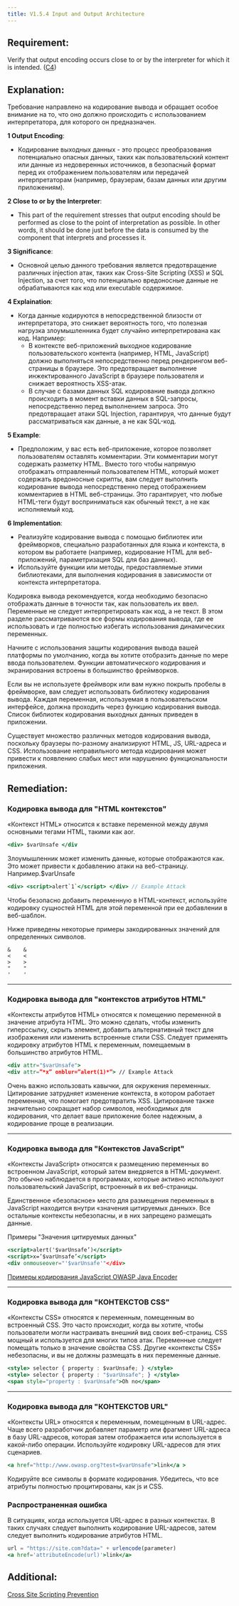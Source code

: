 ```yaml
---
title: V1.5.4 Input and Output Architecture
---
```




## Requirement:

Verify that output encoding occurs close to or by the interpreter for which it is intended. ([C4](https://owasp.org/www-project-proactive-controls/#div-numbering))

## Explanation:

Требование направлено на кодирование вывода и обращает особое внимание на то, что оно должно происходить с использованием интерпретатора, для которого он предназначен.

 
**1 Output Encoding**:

  - Кодирование выходных данных - это процесс преобразования потенциально опасных данных, таких как пользовательский контент или данные из недоверенных источников, в безопасный формат перед их отображением пользователям или передачей интерпретаторам (например, браузерам, базам данных или другим приложениям).
 
**2 Close to or by the Interpreter**:

  - This part of the requirement stresses that output encoding should be performed as close to the point of interpretation as possible. In other words, it should be done just before the data is consumed by the component that interprets and processes it.
 
**3 Significance**:

  - Основной целью данного требования является предотвращение различных injection атак, таких как Cross-Site Scripting (XSS) и SQL Injection, за счет того, что потенциально вредоносные данные не обрабатываются как код или executable содержимое.
 
**4 Explaination**:

  - Когда данные кодируются в непосредственной близости от интерпретатора, это снижает вероятность того, что полезная нагрузка злоумышленника будет случайно интерпретирована как код. Например:
    - В контексте веб-приложений выходное кодирование пользовательского контента (например, HTML, JavaScript) должно выполняться непосредственно перед рендерингом веб-страницы в браузере. Это предотвращает выполнение инжектированного JavaScript в браузере пользователя и снижает вероятность XSS-атак.
    - В случае с базами данных SQL кодирование вывода должно происходить в момент вставки данных в SQL-запросы, непосредственно перед выполнением запроса. Это предотвращает атаки SQL Injection, гарантируя, что данные будут рассматриваться как данные, а не как SQL-код.

**5 Example**:

  - Предположим, у вас есть веб-приложение, которое позволяет пользователям оставлять комментарии. Эти комментарии могут содержать разметку HTML. Вместо того чтобы напрямую отображать отправленный пользователем HTML, который может содержать вредоносные скрипты, вам следует выполнить кодирование вывода непосредственно перед отображением комментариев в HTML веб-страницы. Это гарантирует, что любые HTML-теги будут восприниматься как обычный текст, а не как исполняемый код.
 
**6 Implementation**:

  - Реализуйте кодирование вывода с помощью библиотек или фреймворков, специально разработанных для языка и контекста, в котором вы работаете (например, кодирование HTML для веб-приложений, параметризация SQL для баз данных).
  - Используйте функции или методы, предоставляемые этими библиотеками, для выполнения кодирования в зависимости от контекста интерпретатора.


Кодировка вывода рекомендуется, когда необходимо безопасно отображать данные в точности так, как пользователь их ввел. Переменные не следует интерпретировать как код, а не текст. В этом разделе рассматриваются все формы кодирования вывода, где ее использовать и где полностью избегать использования динамических переменных.

Начните с использования защиты кодирования вывода вашей платформы по умолчанию, когда вы хотите отобразить данные по мере ввода пользователем. Функции автоматического кодирования и экранирования встроены в большинство фреймворков.

Если вы не используете фреймворк или вам нужно покрыть пробелы в фреймворке, вам следует использовать библиотеку кодирования вывода. Каждая переменная, используемая в пользовательском интерфейсе, должна проходить через функцию кодирования вывода. Список библиотек кодирования выходных данных приведен в приложении.

Существует множество различных методов кодирования вывода, поскольку браузеры по-разному анализируют HTML, JS, URL-адреса и CSS. Использование неправильного метода кодирования может привести к появлению слабых мест или нарушению функциональности приложения.

## Remediation:

### Кодировка вывода для "HTML контекстов"

«Контекст HTML» относится к вставке переменной между двумя основными тегами HTML, такими как aor.

```jsx title="Пример"
<div> $varUnsafe </div
```


Злоумышленник может изменить данные, которые отображаются как. Это может привести к добавлению атаки на веб-страницу. Например.$varUnsafe

```jsx title="Пример добавления скрипта"
<div> <script>alert`1`</script> </div> // Example Attack
```

Чтобы безопасно добавить переменную в HTML-контекст, используйте кодировку сущностей HTML для этой переменной при ее добавлении в веб-шаблон.

Ниже приведены некоторые примеры закодированных значений для определенных символов.

```
&    &
<    <
>    >
"    "
'    '
```

---

### Кодировка вывода для "контекстов атрибутов HTML"

«Контексты атрибутов HTML» относятся к помещению переменной в значение атрибута HTML. Это можно сделать, чтобы изменить гиперссылку, скрыть элемент, добавить альтернативный текст для изображения или изменить встроенные стили CSS. Следует применять кодировку атрибутов HTML к переменным, помещаемым в большинство атрибутов HTML. 


```jsx title="Пример"
<div attr="$varUnsafe">
<div attr=”*x” onblur=”alert(1)*”> // Example Attack
```

Очень важно использовать кавычки, для окружения переменных. Цитирование затрудняет изменение контекста, в котором работает переменная, что помогает предотвратить XSS. Цитирование также значительно сокращает набор символов, необходимых для кодирования, что делает ваше приложение более надежным, а кодирование проще в реализации.

---

### Кодировка вывода для "Контекстов JavaScript"

«Контексты JavaScript» относятся к размещению переменных во встроенном JavaScript, который затем внедряется в HTML-документ. Это обычно наблюдается в программах, которые активно используют пользовательский JavaScript, встроенный в их веб-страницы.

Единственное «безопасное» место для размещения переменных в JavaScript находится внутри «значения цитируемых данных». Все остальные контексты небезопасны, и в них запрещено размещать данные.

Примеры "Значения цитируемых данных"


```jsx title="Пример"
<script>alert('$varUnsafe’)</script>
<script>x=’$varUnsafe’</script>
<div onmouseover="'$varUnsafe'"</div>
```

[Примеры кодирования JavaScript OWASP Java Encoder](https://owasp.org/www-project-java-encoder/)

---

### Кодировка вывода для "КОНТЕКСТОВ CSS"

«Контексты CSS» относятся к переменным, помещенным во встроенный CSS. Это часто происходит, когда вы хотите, чтобы пользователи могли настраивать внешний вид своих веб-страниц. CSS мощный и используется для многих типов атак. Переменные следует помещать только в значение свойства CSS. Другие «контексты CSS» небезопасны, и вы не должны размещать в них переменные данные.


```jsx title="Пример"
<style> selector { property : $varUnsafe; } </style>
<style> selector { property : "$varUnsafe"; } </style>
<span style="property : $varUnsafe">Oh no</span>
```

---

### Кодировка вывода для "КОНТЕКСТОВ URL"

«Контексты URL» относятся к переменным, помещенным в URL-адрес. Чаще всего разработчик добавляет параметр или фрагмент URL-адреса в базу URL-адресов, которая затем отображается или используется в какой-либо операции. Используйте кодировку URL-адресов для этих сценариев.


```jsx title="Пример"
<a href="http://www.owasp.org?test=$varUnsafe">link</a >
```


Кодируйте все символы в формате кодирования. Убедитесь, что все атрибуты полностью процитированы, как js и CSS.

### Распространенная ошибка

В ситуациях, когда используется URL-адрес в разных контекстах. В таких случаях следует выполнить кодирование URL-адресов, затем следует выполнить кодирование атрибутов HTML.

```jsx title="Пример"
url = "https://site.com?data=" + urlencode(parameter)
<a href='attributeEncode(url)'>link</a>
```

## Additional:

[Cross Site Scripting Prevention](https://cheatsheetseries.owasp.org/cheatsheets/Cross_Site_Scripting_Prevention_Cheat_Sheet.html#output-encoding)

